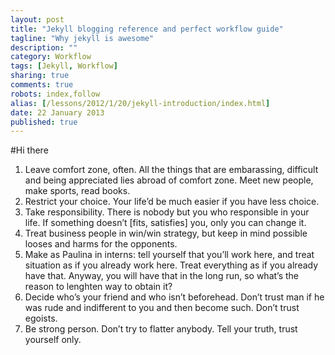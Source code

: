```yaml
---
layout: post
title: "Jekyll blogging reference and perfect workflow guide"
tagline: "Why jekyll is awesome"
description: ""
category: Workflow
tags: [Jekyll, Workflow]
sharing: true
comments: true
robots: index,follow
alias: [/lessons/2012/1/20/jekyll-introduction/index.html]
date: 22 January 2013
published: true
---
```


#Hi there

1. Leave comfort zone, often. All the things that are embarassing, difficult and being appreciated lies abroad of comfort zone. Meet new people, make sports, read books.
2. Restrict your choice. Your life’d be much easier if you have less choice.
3. Take responsibility. There is nobody but you who responsible in your life. If something doesn’t [fits, satisfies] you, only you can change it.
4. Treat business people in win/win strategy, but keep in mind possible looses and harms for the opponents.
5. Make as Paulina in interns: tell yourself that you’ll work here, and treat situation as if you already work here. Treat everything as if you already have that. Anyway, you will have that in the long run, so what’s the reason to lenghten way to obtain it?
6. Decide who’s your friend and who isn’t beforehead. Don’t trust man if he was rude and indifferent to you and then become such. Don’t trust egoists.
7. Be strong person. Don’t try to flatter anybody. Tell your truth, trust yourself only.